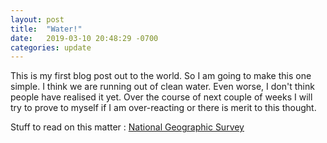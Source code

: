 ```yaml
---
layout: post
title:  "Water!"
date:   2019-03-10 20:48:29 -0700
categories: update
---
```

This is my first blog post out to the world. So I am going to make this one simple. I think we are running out of clean water. Even worse, I don't think people have realised it yet. Over the course of next couple of weeks I will try to prove to myself if I am over-reacting or there is merit to this thought. 

Stuff to read on this matter :
[National Geographic Survey](https://www.nationalgeographic.com/magazine/2019/03/drinking-water-safety-in-united-sates-can-be-fixed/)
